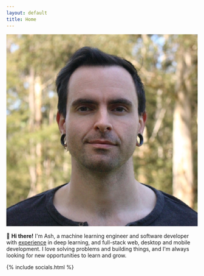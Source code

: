 ```yaml
---
layout: default
title: Home
---
```


<img src="/public/images/headshot.jpg" class="round-image medium-image" />

👋 **Hi there!** I'm Ash, a machine learning engineer and software developer with
[experience](/about) in deep learning, and full-stack web, desktop and mobile development. I love solving
problems and building things, and I'm always looking for new opportunities to
learn and grow.

{% include socials.html %}
